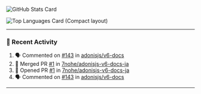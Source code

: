 ![GitHub Stats Card](https://github-readme-stats.vercel.app/api?username=7nohe&count_private=true&theme=react)

![Top Languages Card (Compact layout)](https://github-readme-stats.vercel.app/api/top-langs/?username=7nohe&layout=compact&theme=react)

---

### :koala: Recent Activity

<!--START_SECTION:activity-->
1. 🗣 Commented on [#143](https://github.com/adonisjs/v6-docs/issues/143#issuecomment-2323362202) in [adonisjs/v6-docs](https://github.com/adonisjs/v6-docs)
2. 🎉 Merged PR [#1](https://github.com/7nohe/adonisjs-v6-docs-ja/pull/1) in [7nohe/adonisjs-v6-docs-ja](https://github.com/7nohe/adonisjs-v6-docs-ja)
3. 💪 Opened PR [#1](https://github.com/7nohe/adonisjs-v6-docs-ja/pull/1) in [7nohe/adonisjs-v6-docs-ja](https://github.com/7nohe/adonisjs-v6-docs-ja)
4. 🗣 Commented on [#143](https://github.com/adonisjs/v6-docs/issues/143#issuecomment-2316965688) in [adonisjs/v6-docs](https://github.com/adonisjs/v6-docs)
<!--END_SECTION:activity-->

---
